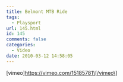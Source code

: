 ```yaml
---
title: Belmont MTB Ride
tags:
  - Playsport
url: 145.html
id: 145
comments: false
categories:
  - Video
date: 2010-03-12 14:58:05
---
```


\[vimeo\]https://vimeo.com/15185781\[/vimeo\]